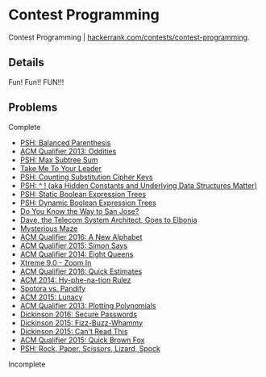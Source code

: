 # Contest Programming
Contest Programming | [hackerrank.com/contests/contest-programming](https://www.hackerrank.com/contests/contest-programming).

## Details
Fun! Fun!! FUN!!!

## Problems
Complete
- [PSH: Balanced Parenthesis](https://www.hackerrank.com/contests/contest-programming/challenges/psh-balanced-parenthesis)
- [ACM Qualifier 2013: Oddities](https://www.hackerrank.com/contests/contest-programming/challenges/acm-qualifier-2013-oddities)
- [PSH: Max Subtree Sum](https://www.hackerrank.com/contests/contest-programming/challenges/max-subtree-sum)
- [Take Me To Your Leader](https://www.hackerrank.com/contests/contest-programming/challenges/take-me-to-your-leader)
- [PSH: Counting Substitution Cipher Keys](https://www.hackerrank.com/contests/contest-programming/challenges/psh-counting-substitution-cipher-keys)
- [PSH: ^ ! (aka Hidden Constants and Underlying Data Structures Matter)](https://www.hackerrank.com/contests/contest-programming/challenges/aka-hidden-constants-and-underlying-data-structures-matter)
- [PSH: Static Boolean Expression Trees](https://www.hackerrank.com/contests/contest-programming/challenges/psh-static-boolean-expression-trees)
- [PSH: Dynamic Boolean Expression Trees](https://www.hackerrank.com/contests/contest-programming/challenges/dynamic-boolean-expression-trees)
- [Do You Know the Way to San Jose?](https://www.hackerrank.com/contests/contest-programming/challenges/do-you-know-the-way-to-san-jose)
- [Dave, the Telecom System Architect, Goes to Elbonia](https://www.hackerrank.com/contests/contest-programming/challenges/dave-the-telecom-system-architect-goes-to-elbonia)
- [Mysterious Maze](https://www.hackerrank.com/contests/contest-programming/challenges/mysterious-maze)
- [ACM Qualifier 2016: A New Alphabet](https://www.hackerrank.com/contests/contest-programming/challenges/a-new-alphabet)
- [ACM Qualifier 2015: Simon Says](https://www.hackerrank.com/contests/contest-programming/challenges/acm-qualifier-2015-simon-says)
- [ACM Qualifier 2014: Eight Queens](https://www.hackerrank.com/contests/contest-programming/challenges/acm-qualifier-2014-eight-queens)
- [Xtreme 9.0 - Zoom In](https://www.hackerrank.com/contests/contest-programming/challenges/zoom-in)
- [ACM Qualifier 2016: Quick Estimates](https://www.hackerrank.com/contests/contest-programming/challenges/quick-estimates)
- [ACM 2014: Hy-phe-na-tion Rulez](https://www.hackerrank.com/contests/contest-programming/challenges/acm-2014-hy-phe-na-tion-rulez)
- [Spotora vs. Pandify](https://www.hackerrank.com/contests/contest-programming/challenges/opening-pandoras-box)
- [ACM 2015: Lunacy](https://www.hackerrank.com/contests/contest-programming/challenges/acm-2015-lunacy)
- [ACM Qualifier 2013: Plotting Polynomials](https://www.hackerrank.com/contests/contest-programming/challenges/acm-qualifier-2013-plotting-polynomials)
- [Dickinson 2016: Secure Passwords](https://www.hackerrank.com/contests/contest-programming/challenges/secure-passwords)
- [Dickinson 2015: Fizz-Buzz-Whammy](https://www.hackerrank.com/contests/contest-programming/challenges/dickinson-2014-fizz-buzz-whammy)
- [Dickinson 2015: Can't Read This](https://www.hackerrank.com/contests/contest-programming/challenges/dickinson-2014-cant-read-this)
- [ACM Qualifier 2015: Quick Brown Fox](https://www.hackerrank.com/contests/contest-programming/challenges/acm-qualifier-2015-quick-brown-fox)
- [PSH: Rock, Paper, Scissors, Lizard, Spock](https://www.hackerrank.com/contests/contest-programming/challenges/rock-paper-scissors-lizard-spock)

Incomplete
